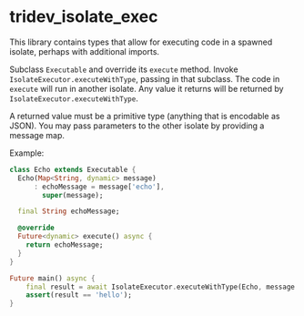# tridev_isolate_exec

This library contains types that allow for executing code in a spawned isolate, perhaps with additional imports.

Subclass `Executable` and override its `execute` method. Invoke `IsolateExecutor.executeWithType`, passing in that subclass.
The code in `execute` will run in another isolate. Any value it returns will be returned by `IsolateExecutor.executeWithType`.

A returned value must be a primitive type (anything that is encodable as JSON). You may pass parameters to the other isolate by providing
a message map.

Example:

```dart
class Echo extends Executable {
  Echo(Map<String, dynamic> message)
      : echoMessage = message['echo'],
        super(message);

  final String echoMessage;

  @override
  Future<dynamic> execute() async {
    return echoMessage;
  }
}

Future main() async {
    final result = await IsolateExecutor.executeWithType(Echo, message: {'echo': 'hello'});
    assert(result == 'hello');
}
```
